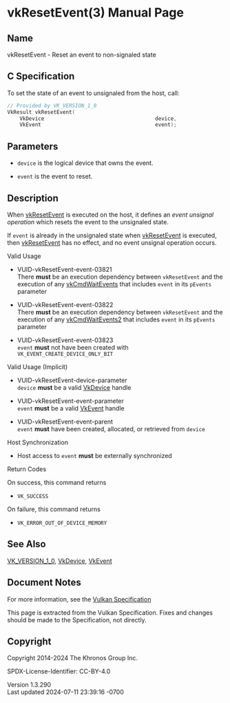 # vkResetEvent(3) Manual Page

## Name

vkResetEvent - Reset an event to non-signaled state



## <a href="#_c_specification" class="anchor"></a>C Specification

To set the state of an event to unsignaled from the host, call:

``` c
// Provided by VK_VERSION_1_0
VkResult vkResetEvent(
    VkDevice                                    device,
    VkEvent                                     event);
```

## <a href="#_parameters" class="anchor"></a>Parameters

- `device` is the logical device that owns the event.

- `event` is the event to reset.

## <a href="#_description" class="anchor"></a>Description

When [vkResetEvent](https://registry.khronos.org/vulkan/specs/1.3-extensions/man/html/vkResetEvent.html) is executed on the host, it
defines an *event unsignal operation* which resets the event to the
unsignaled state.

If `event` is already in the unsignaled state when
[vkResetEvent](https://registry.khronos.org/vulkan/specs/1.3-extensions/man/html/vkResetEvent.html) is executed, then
[vkResetEvent](https://registry.khronos.org/vulkan/specs/1.3-extensions/man/html/vkResetEvent.html) has no effect, and no event unsignal
operation occurs.

Valid Usage

- <a href="#VUID-vkResetEvent-event-03821"
  id="VUID-vkResetEvent-event-03821"></a>
  VUID-vkResetEvent-event-03821  
  There **must** be an execution dependency between `vkResetEvent` and
  the execution of any [vkCmdWaitEvents](https://registry.khronos.org/vulkan/specs/1.3-extensions/man/html/vkCmdWaitEvents.html) that
  includes `event` in its `pEvents` parameter

- <a href="#VUID-vkResetEvent-event-03822"
  id="VUID-vkResetEvent-event-03822"></a>
  VUID-vkResetEvent-event-03822  
  There **must** be an execution dependency between `vkResetEvent` and
  the execution of any [vkCmdWaitEvents2](https://registry.khronos.org/vulkan/specs/1.3-extensions/man/html/vkCmdWaitEvents2.html) that
  includes `event` in its `pEvents` parameter

- <a href="#VUID-vkResetEvent-event-03823"
  id="VUID-vkResetEvent-event-03823"></a>
  VUID-vkResetEvent-event-03823  
  `event` **must** not have been created with
  `VK_EVENT_CREATE_DEVICE_ONLY_BIT`

Valid Usage (Implicit)

- <a href="#VUID-vkResetEvent-device-parameter"
  id="VUID-vkResetEvent-device-parameter"></a>
  VUID-vkResetEvent-device-parameter  
  `device` **must** be a valid [VkDevice](https://registry.khronos.org/vulkan/specs/1.3-extensions/man/html/VkDevice.html) handle

- <a href="#VUID-vkResetEvent-event-parameter"
  id="VUID-vkResetEvent-event-parameter"></a>
  VUID-vkResetEvent-event-parameter  
  `event` **must** be a valid [VkEvent](https://registry.khronos.org/vulkan/specs/1.3-extensions/man/html/VkEvent.html) handle

- <a href="#VUID-vkResetEvent-event-parent"
  id="VUID-vkResetEvent-event-parent"></a>
  VUID-vkResetEvent-event-parent  
  `event` **must** have been created, allocated, or retrieved from
  `device`

Host Synchronization

- Host access to `event` **must** be externally synchronized

Return Codes

On success, this command returns  
- `VK_SUCCESS`

On failure, this command returns  
- `VK_ERROR_OUT_OF_DEVICE_MEMORY`

## <a href="#_see_also" class="anchor"></a>See Also

[VK_VERSION_1_0](https://registry.khronos.org/vulkan/specs/1.3-extensions/man/html/VK_VERSION_1_0.html), [VkDevice](https://registry.khronos.org/vulkan/specs/1.3-extensions/man/html/VkDevice.html),
[VkEvent](https://registry.khronos.org/vulkan/specs/1.3-extensions/man/html/VkEvent.html)

## <a href="#_document_notes" class="anchor"></a>Document Notes

For more information, see the <a
href="https://registry.khronos.org/vulkan/specs/1.3-extensions/html/vkspec.html#vkResetEvent"
target="_blank" rel="noopener">Vulkan Specification</a>

This page is extracted from the Vulkan Specification. Fixes and changes
should be made to the Specification, not directly.

## <a href="#_copyright" class="anchor"></a>Copyright

Copyright 2014-2024 The Khronos Group Inc.

SPDX-License-Identifier: CC-BY-4.0

Version 1.3.290  
Last updated 2024-07-11 23:39:16 -0700
